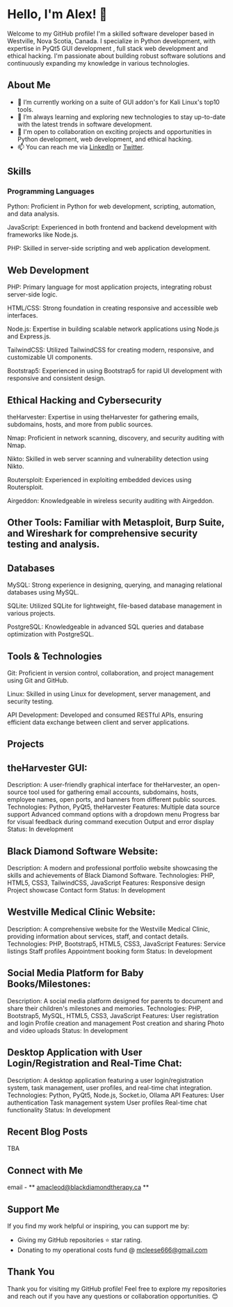 # Hello, I'm Alex! 👋

Welcome to my GitHub profile! I'm a skilled software developer based in Westville, Nova Scotia, Canada. I specialize in Python development, with expertise in PyQt5 GUI development , full stack web development and ethical hacking. I'm passionate about building robust software solutions and continuously expanding my knowledge in various technologies.

## About Me

- 🔭 I’m currently working on a suite of GUI addon's for Kali Linux's top10 tools.
- 🌱 I’m always learning and exploring new technologies to stay up-to-date with the latest trends in software development.
- 💼 I'm open to collaboration on exciting projects and opportunities in Python development, web development, and ethical hacking.
- 📫 You can reach me via [LinkedIn](link-to-linkedin) or [Twitter](link-to-twitter).

## Skills


### Programming Languages
  
  Python: Proficient in Python for web development, scripting, automation, and data analysis.

JavaScript: Experienced in both frontend and backend development with frameworks like Node.js.

PHP: Skilled in server-side scripting and web application development.

  ## Web Development

PHP: Primary language for most application projects, integrating robust server-side logic.

HTML/CSS: Strong foundation in creating responsive and accessible web interfaces.

Node.js: Expertise in building scalable network applications using Node.js and Express.js.

TailwindCSS: Utilized TailwindCSS for creating modern, responsive, and customizable UI components.

Bootstrap5: Experienced in using Bootstrap5 for rapid UI development with responsive and consistent design.

## Ethical Hacking and Cybersecurity

theHarvester: Expertise in using theHarvester for gathering emails, subdomains, hosts, and more from public sources.

Nmap: Proficient in network scanning, discovery, and security auditing with Nmap.

Nikto: Skilled in web server scanning and vulnerability detection using Nikto.

Routersploit: Experienced in exploiting embedded devices using Routersploit.

Airgeddon: Knowledgeable in wireless security auditing with Airgeddon.

## Other Tools: Familiar with Metasploit, Burp Suite, and Wireshark for comprehensive security testing and analysis.

## Databases

MySQL: Strong experience in designing, querying, and managing relational databases using MySQL.

SQLite: Utilized SQLite for lightweight, file-based database management in various projects.

PostgreSQL: Knowledgeable in advanced SQL queries and database optimization with PostgreSQL.

## Tools & Technologies

Git: Proficient in version control, collaboration, and project management using Git and GitHub.

Linux: Skilled in using Linux for development, server management, and security testing.

API Development: Developed and consumed RESTful APIs, ensuring efficient data exchange between client and server applications.


## Projects

## theHarvester GUI:

Description: A user-friendly graphical interface for theHarvester, an open-source tool used for gathering email accounts, subdomains, hosts, employee names, open ports, and banners from different public sources.
Technologies: Python, PyQt5, theHarvester
Features:
Multiple data source support
Advanced command options with a dropdown menu
Progress bar for visual feedback during command execution
Output and error display
Status: In development

## Black Diamond Software Website:

Description: A modern and professional portfolio website showcasing the skills and achievements of Black Diamond Software.
Technologies: PHP, HTML5, CSS3, TailwindCSS, JavaScript
Features:
Responsive design
Project showcase
Contact form
Status: In development


## Westville Medical Clinic Website:

Description: A comprehensive website for the Westville Medical Clinic, providing information about services, staff, and contact details.
Technologies: PHP, Bootstrap5, HTML5, CSS3, JavaScript
Features:
Service listings
Staff profiles
Appointment booking form
Status: In development

## Social Media Platform for Baby Books/Milestones:

Description: A social media platform designed for parents to document and share their children's milestones and memories.
Technologies: PHP, Bootstrap5, MySQL, HTML5, CSS3, JavaScript
Features:
User registration and login
Profile creation and management
Post creation and sharing
Photo and video uploads
Status: In development

## Desktop Application with User Login/Registration and Real-Time Chat:

Description: A desktop application featuring a user login/registration system, task management, user profiles, and real-time chat integration.
Technologies: Python, PyQt5, Node.js, Socket.io, Ollama API
Features:
User authentication
Task management system
User profiles
Real-time chat functionality
Status: In development

## Recent Blog Posts

TBA

## Connect with Me

email - ** amacleod@blackdiamondtherapy.ca ** 

## Support Me

If you find my work helpful or inspiring, you can support me by:

- Giving my GitHub repositories ⭐️ star rating.
- Donating to my operational costs fund @ mcleese666@gmail.com

## Thank You

Thank you for visiting my GitHub profile! Feel free to explore my repositories and reach out if you have any questions or collaboration opportunities. 😊
